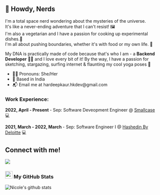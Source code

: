 <h2> 👋 Howdy, Nerds </h2>

I'm a total space nerd wondering about the mysteries of the universe.<br> It's like a never-ending adventure that I can't resist! 🖼 <br>
I'm also a vegetarian and I have a passion for cooking up experimental dishes.🍔 <br>
I'm all about pushing boundaries, whether it's with food or my own life. 🤷 <br>

My DNA is practically made of code because that's who I am - a <b> Backend Developer</b> 👨‍💻
and I love every bit of it!
By the way, I have a passion for sketching, stargazing, surfing internet & flaunting my cool yoga poses 💬

<ul>
  <li>🏳️‍🌈 Pronouns: She/Her</li>
  <li>📍 Based in India</li>
  <li>📬 Email me at hardeepkaur.hkdev@gmail.com</li>
 </ul>
 
 ### Work Experience:

<b> 2022, April - Present </b> - Sep: Software Deveopment Engineer @ [Smallcase](https://smallcase.com/) 💻

<b> 2021, March - 2022, March </b> - Sep: Software Engineer I @ [Hashedin By Deloitte](https://hashedin.com/) 💻


## Connect with me!
[<img src="https://img.shields.io/badge/linkedin-%230077B5.svg?&style=for-the-badge&logo=linkedin&logoColor=white" />](https://www.linkedin.com/in/hardeepkaur0598/)

<h3> <img src="https://media.giphy.com/media/du3J3cXyzhj75IOgvA/giphy.gif" width="24"> My GitHub Stats</h3>

<a href="https://github.com/anuraghazra/github-readme-stats">
  <img align="left" src="https://github-readme-stats.vercel.app/api?username=hardeep0598&icons=true&icon_color=586069&text_color=586069&bg_color=fff&line_height=30&hide_title=true&title_color=0366d6" alt="Nicole's github stats" />
</a>

